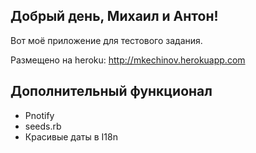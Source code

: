 ## Добрый день, Михаил и Антон!

Вот моё приложение для тестового задания.

Размещено на heroku: http://mkechinov.herokuapp.com

## Дополнительный функционал

* Pnotify
* seeds.rb
* Красивые даты в I18n
